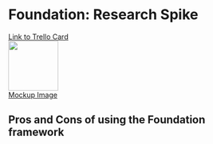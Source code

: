 Foundation: Research Spike
====
<a href="https://trello.com/c/UfsTzv9c/7-spike-foundation">Link to Trello Card</a><br>
<a href="http://i.imgur.com/lhqNUPo.jpg"><img src="http://i.imgur.com/lhqNUPo.jpg" height="100"><br>Mockup Image</a>
<h2>Pros and Cons of using the Foundation framework</h2>
